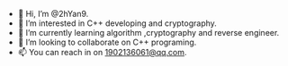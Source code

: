 - 👋 Hi, I’m @2hYan9.
- 👀 I’m interested in C++ developing and cryptography.
- 🌱 I’m currently learning algorithm ,cryptography and reverse engineer.
- 💞️ I’m looking to collaborate on C++ programing.
- 📫 You can reach in on 1902136061@qq.com.

<!---
2hYan9/2hYan9 is a ✨ special ✨ repository because its `README.md` (this file) appears on your GitHub profile.
You can click the Preview link to take a look at your changes.
--->
